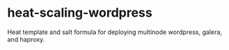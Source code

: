 # heat-scaling-wordpress
Heat template and salt formula for deploying multinode wordpress, galera, and haproxy.
